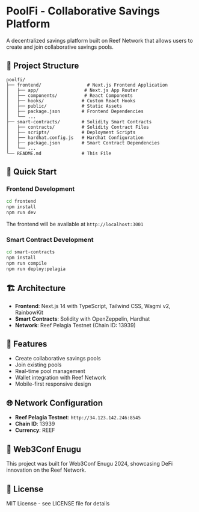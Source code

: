 # PoolFi - Collaborative Savings Platform

A decentralized savings platform built on Reef Network that allows users to create and join collaborative savings pools.

## 📁 Project Structure

```
poolfi/
├── frontend/                 # Next.js Frontend Application
│   ├── app/                 # Next.js App Router
│   ├── components/          # React Components
│   ├── hooks/              # Custom React Hooks
│   ├── public/             # Static Assets
│   ├── package.json        # Frontend Dependencies
│   └── ...
├── smart-contracts/        # Solidity Smart Contracts
│   ├── contracts/          # Solidity Contract Files
│   ├── scripts/            # Deployment Scripts
│   ├── hardhat.config.js   # Hardhat Configuration
│   ├── package.json        # Smart Contract Dependencies
│   └── ...
└── README.md               # This File
```

## 🚀 Quick Start

### Frontend Development

```bash
cd frontend
npm install
npm run dev
```

The frontend will be available at `http://localhost:3001`

### Smart Contract Development

```bash
cd smart-contracts
npm install
npm run compile
npm run deploy:pelagia
```

## 🏗️ Architecture

- **Frontend**: Next.js 14 with TypeScript, Tailwind CSS, Wagmi v2, RainbowKit
- **Smart Contracts**: Solidity with OpenZeppelin, Hardhat
- **Network**: Reef Pelagia Testnet (Chain ID: 13939)

## 📱 Features

- Create collaborative savings pools
- Join existing pools
- Real-time pool management
- Wallet integration with Reef Network
- Mobile-first responsive design

## 🌐 Network Configuration

- **Reef Pelagia Testnet**: `http://34.123.142.246:8545`
- **Chain ID**: 13939
- **Currency**: REEF

## 🎯 Web3Conf Enugu

This project was built for Web3Conf Enugu 2024, showcasing DeFi innovation on the Reef Network.

## 📄 License

MIT License - see LICENSE file for details
